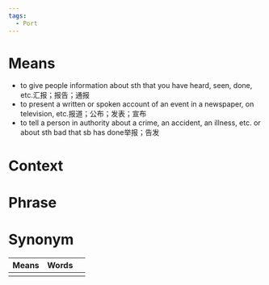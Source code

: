 ```yaml
---
tags:
  - Port
---
```

# Means
- to give people information about sth that you have heard, seen, done, etc.汇报；报告；通报
- to present a written or spoken account of an event in a newspaper, on television, etc.报道；公布；发表；宣布
- to tell a person in authority about a crime, an accident, an illness, etc. or about sth bad that sb has done举报；告发
# Context

# Phrase

# Synonym
| Means | Words |     |
| ----- | ----- | --- |
|       |       |     |
